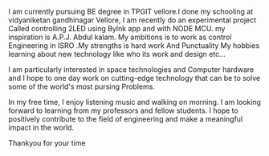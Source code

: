 I am currently  pursuing BE degree  in TPGIT vellore.I done my schooling at vidyaniketan gandhinagar Vellore, I am recently do an experimental project Called controlling 2LED using Bylnk app and with NODE MCU. my inspiration is A.P.J. Abdul kalam. My ambitions is  to work as control Engineering in ISRO .My strengths is hard work And Punctuality My hobbies learning about new technology like who its work and design etc...

I am particularly interested in space technologies  and Computer hardware and I hope to one day work on cutting-edge technology that can be to solve some of the world's most  pursing Problems.

 In my free time, I enjoy listening music and  walking on morning. I am looking forward to learning from my professors and fellow students.
I hope to positively contribute to the field of engineering and make a meaningful impact in the world.

Thankyou for your time
